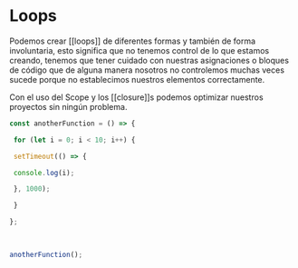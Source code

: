 # Loops

Podemos crear [[loops]] de diferentes formas y también de forma involuntaria, esto significa que no tenemos control de lo que estamos creando, tenemos que tener cuidado con nuestras asignaciones o bloques de código que de alguna manera nosotros no controlemos muchas veces sucede porque no establecimos nuestros elementos correctamente.

Con el uso del Scope y los [[closure]]s podemos optimizar nuestros proyectos sin ningún problema.

```js
const anotherFunction = () => {

 for (let i = 0; i < 10; i++) {

 setTimeout(() => {

 console.log(i);

 }, 1000);

 }

};

  

anotherFunction();
```